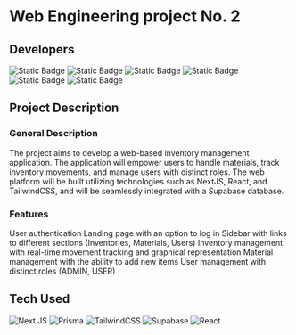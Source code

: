 # Web Engineering project No. 2

## Developers
![Static Badge](https://img.shields.io/badge/-dielamgx-white?logo=github&logoColor=white&color=%233498DB%20&link=https%3A%2F%2Fgithub.com%2Fdanielamgx)
![Static Badge](https://img.shields.io/badge/-mateo.bedoyao-white?logo=github&logoColor=white&color=%237D3C98&link=https%3A%2F%2Fgithub.com%2Fmateo.bedoyao)
![Static Badge](https://img.shields.io/badge/-superpollo2-white?logo=github&logoColor=white&color=%23E74C3C%20&link=https%3A%2F%2Fgithub.com%2Fsuperpollo2)
![Static Badge](https://img.shields.io/badge/-isaacj32-white?logo=github&logoColor=white&color=%23F39C12%20&link=https%3A%2F%2Fgithub.com%2Fisaacj32)
![Static Badge](https://img.shields.io/badge/-deyberst-white?logo=github&logoColor=white&color=%23138D75&link=https%3A%2F%2Fgithub.com%2Fdeyberst)
![Static Badge](https://img.shields.io/badge/-juanu%20urrego-white?logo=github&logoColor=white&color=%23922B21&link=https%3A%2F%2Fgithub.com%2Fjuan-urrego)







## Project Description
### General Description
The project aims to develop a web-based inventory management application. The application will empower users to handle materials, track inventory movements, and manage users with distinct roles. The web platform will be built utilizing technologies such as NextJS, React, and TailwindCSS, and will be seamlessly integrated with a Supabase database.

### Features
User authentication
Landing page with an option to log in
Sidebar with links to different sections (Inventories, Materials, Users)
Inventory management with real-time movement tracking and graphical representation
Material management with the ability to add new items
User management with distinct roles (ADMIN, USER)

## Tech Used

![Next JS](https://img.shields.io/badge/Next-black?style=for-the-badge&logo=next.js&logoColor=white)
![Prisma](https://img.shields.io/badge/Prisma-3982CE?style=for-the-badge&logo=Prisma&logoColor=white)
![TailwindCSS](https://img.shields.io/badge/tailwindcss-%2338B2AC.svg?style=for-the-badge&logo=tailwind-css&logoColor=white)
![Supabase](https://img.shields.io/badge/Supabase-3ECF8E?style=for-the-badge&logo=supabase&logoColor=white)
![React](https://img.shields.io/badge/react-%2320232a.svg?style=for-the-badge&logo=react&logoColor=%2361DAFB)
